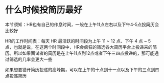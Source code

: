 # 什么时候投简历最好

本节须知：HR也有自己的作息时间，一般在上午11点左右以及下午4-5点投简历会比较好

HR的工作时间表：每天 HR 最活跃的时间段为上午 11 ~ 12 点、下午 4 点 ~ 5 点，也就是说，在这两个时间段中，HR会疯狂的筛选各大简历平台上投递来的简历。所以如果面试者的简历是在上午11点到12点或者下午三四点投递的，那可能通过筛选的几率会更大一些

如果想要错开简历投递的高峰期，可以在上午的十点到十一点以及下午的三点到四点投递简历



